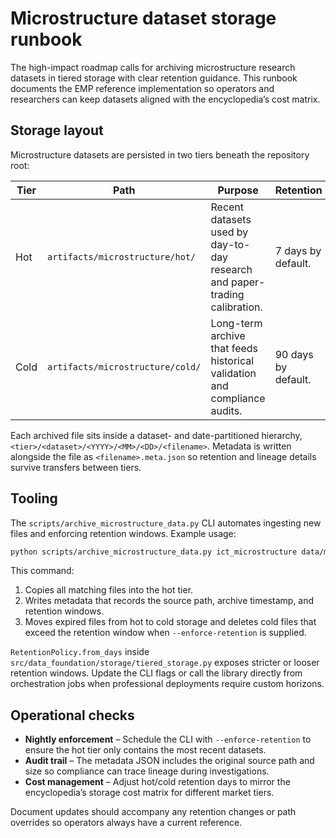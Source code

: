 # Microstructure dataset storage runbook

The high-impact roadmap calls for archiving microstructure research datasets in
tiered storage with clear retention guidance. This runbook documents the EMP
reference implementation so operators and researchers can keep datasets aligned
with the encyclopedia’s cost matrix.

## Storage layout

Microstructure datasets are persisted in two tiers beneath the repository root:

| Tier | Path | Purpose | Retention |
| --- | --- | --- | --- |
| Hot | `artifacts/microstructure/hot/` | Recent datasets used by day-to-day research and paper-trading calibration. | 7 days by default. |
| Cold | `artifacts/microstructure/cold/` | Long-term archive that feeds historical validation and compliance audits. | 90 days by default. |

Each archived file sits inside a dataset- and date-partitioned hierarchy,
`<tier>/<dataset>/<YYYY>/<MM>/<DD>/<filename>`. Metadata is written alongside
the file as `<filename>.meta.json` so retention and lineage details survive
transfers between tiers.

## Tooling

The `scripts/archive_microstructure_data.py` CLI automates ingesting new files
and enforcing retention windows. Example usage:

```bash
python scripts/archive_microstructure_data.py ict_microstructure data/microstructure --pattern "*.parquet" --enforce-retention
```

This command:

1. Copies all matching files into the hot tier.
2. Writes metadata that records the source path, archive timestamp, and
   retention windows.
3. Moves expired files from hot to cold storage and deletes cold files that
   exceed the retention window when `--enforce-retention` is supplied.

`RetentionPolicy.from_days` inside `src/data_foundation/storage/tiered_storage.py`
exposes stricter or looser retention windows. Update the CLI flags or call the
library directly from orchestration jobs when professional deployments require
custom horizons.

## Operational checks

- **Nightly enforcement** – Schedule the CLI with `--enforce-retention` to ensure
  the hot tier only contains the most recent datasets.
- **Audit trail** – The metadata JSON includes the original source path and size
  so compliance can trace lineage during investigations.
- **Cost management** – Adjust hot/cold retention days to mirror the
  encyclopedia’s storage cost matrix for different market tiers.

Document updates should accompany any retention changes or path overrides so
operators always have a current reference.

